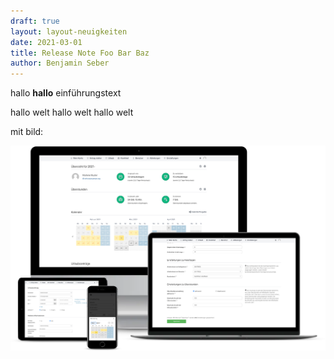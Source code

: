 ```yaml
---
draft: true
layout: layout-neuigkeiten
date: 2021-03-01
title: Release Note Foo Bar Baz
author: Benjamin Seber
---
```


hallo **hallo** einführungstext

<!-- more -->

hallo welt
hallo welt
hallo welt

mit bild:

 <img src="multidevice.png">
